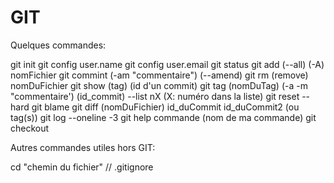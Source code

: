 # GIT
Quelques commandes:

git init
git config user.name
git config user.email
git status
git add (--all) (-A) nomFichier
git commint (-am "commentaire") (--amend)
git rm (remove) nomDuFichier
git show (tag) (id d'un commit)
git tag (nomDuTag) (-a -m "commentaire') (id_commit) --list nX (X: numéro dans la liste)
git reset --hard
git blame
git diff (nomDuFichier) id_duCommit id_duCommit2 (ou tag(s))
git log --oneline -3
git help commande (nom de ma commande)
git checkout

Autres commandes utiles hors GIT:

cd "chemin du fichier"
// .gitignore

